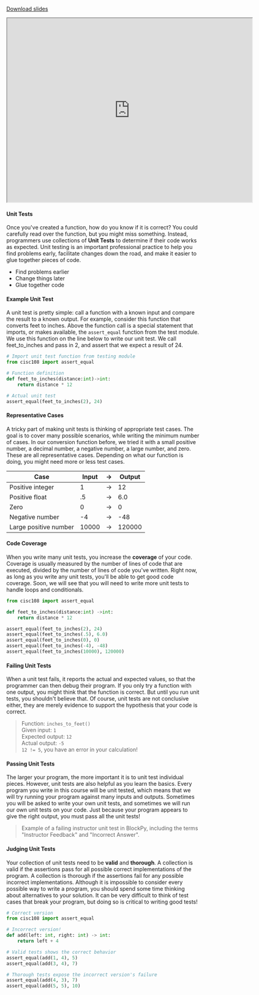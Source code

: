
[Download slides](Unit%20Tests.pdf)


<iframe style="width: 640px; height: 480px;" width="300" height="150" 
        allowfullscreen="allowfullscreen" webkitallowfullscreen="webkitallowfullscreen" 
        mozallowfullscreen="mozallowfullscreen"
        title="Introduction.pdf"
        src="https://www.youtube.com/embed/pEc1e8nqcx4?feature=oembed&amp;rel=0">
</iframe>



#### Unit Tests

Once you've created a function, how do you know if it is correct?
You could carefully read over the function, but you might miss something.
Instead, programmers use collections of **Unit Tests** to determine if 
their code works as expected.
Unit testing is an important professional practice to help you 
find problems early, facilitate changes down the road, and make 
it easier to glue together pieces of code.

* Find problems earlier
* Change things later
* Glue together code

#### Example Unit Test

A unit test is pretty simple: call a function with a known input and 
compare the result to a known output.
For example, consider this function that converts feet to inches.
Above the function call is a special statement that imports, or 
makes available, the `assert_equal` function from the test module.
We use this function on the line below to write our unit test.
We call feet_to_inches and pass in 2, and assert that we expect a result of 24.

```python
# Import unit test function from testing module
from cisc108 import assert_equal

# Function definition
def feet_to_inches(distance:int)->int:
    return distance * 12

# Actual unit test
assert_equal(feet_to_inches(2), 24)
```

#### Representative Cases

A tricky part of making unit tests is thinking of appropriate test cases.
The goal is to cover many possible scenarios, while writing the minimum number of cases.
In our conversion function before, we tried it with a small positive number, a decimal number, a negative number, a large number, and zero.
These are all representative cases.
Depending on what our function is doing, you might need more or less test cases.

| Case | Input | -> | Output |
|------|-------|--------|-----------|
| Positive integer | 1 | -> | 12 |
| Positive float | .5 | -> | 6.0 |
| Zero | 0 | -> | 0 |
| Negative number | -4 | -> | -48 |
| Large positive number | 10000 | -> | 120000 |

#### Code Coverage

When you write many unit tests, you increase the **coverage** of your code.
Coverage is usually measured by the number of lines of code that are executed,
 divided by the number of lines of code you've written.
Right now, as long as you write any unit tests, you'll be able to get good code coverage.
Soon, we will see that you will need to write more unit tests to handle loops and conditionals.

```python
from cisc108 import assert_equal

def feet_to_inches(distance:int) ->int:
    return distance * 12

assert_equal(feet_to_inches(2), 24)
assert_equal(feet_to_inches(.5), 6.0)
assert_equal(feet_to_inches(0), 0)
assert_equal(feet_to_inches(-4), -48)
assert_equal(feet_to_inches(10000), 120000)
```

#### Failing Unit Tests

When a unit test fails, it reports the actual and expected values, so 
that the programmer can then debug their program.
If you only try a function with one output, you might think that the function is correct.
But until you run unit tests, you shouldn't believe that.
Of course, unit tests are not conclusive either, they are merely evidence 
to support the hypothesis that your code is correct.

> Function: `inches_to_feet()`  
> Given input: `1`  
> Expected output: `12`  
> Actual output: `-5`  
> `12 != 5`, you have an error in your calculation!

#### Passing Unit Tests

The larger your program, the more important it is to unit test individual pieces.
However, unit tests are also helpful as you learn the basics.
Every program you write in this course will be unit tested, which means 
that we will try running your program against many inputs and outputs.
Sometimes you will be asked to write your own unit tests, and sometimes 
we will run our own unit tests on your code.
Just because your program appears to give the right output, you 
must pass all the unit tests!

> Example of a failing instructor unit test in BlockPy, including the terms "Instructor Feedback" and "Incorrect Answer".

#### Judging Unit Tests

Your collection of unit tests need to be **valid** and **thorough**.
A collection is valid if the assertions pass for all possible correct
implementations of the program.
A collection is thorough if the assertions fail for any possible incorrect
implementations.
Although it is impossible to consider every possible way to write a program,
you should spend some time thinking about alternatives to your solution.
It can be very difficult to think of test cases that break your program,
but doing so is critical to writing good tests! 

```python
# Correct version
from cisc108 import assert_equal

# Incorrect version!
def add(left: int, right: int) -> int:
    return left + 4

# Valid tests shows the correct behavior
assert_equal(add(1, 4), 5)
assert_equal(add(3, 4), 7)

# Thorough tests expose the incorrect version's failure
assert_equal(add(4, 3), 7)
assert_equal(add(5, 5), 10)
```